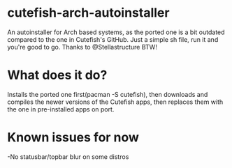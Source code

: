# cutefish-arch-autoinstaller
An autoinstaller for Arch based systems, as the ported one is a bit outdated compared to the one in Cutefish's GitHub. Just a simple sh file, run it and you're good to go. Thanks to @Stellastructure BTW!
# What does it do?
Installs the ported one first(pacman -S cutefish), then downloads and compiles the newer versions of the Cutefish apps, then replaces them with the one in pre-installed apps on port.
# Known issues for now
-No statusbar/topbar blur on some distros

